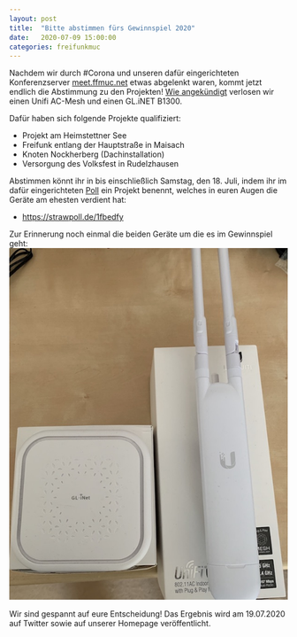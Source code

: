 ```yaml
---
layout: post
title:  "Bitte abstimmen fürs Gewinnspiel 2020"
date:   2020-07-09 15:00:00
categories: freifunkmuc
---
```


Nachdem wir durch #Corona und unseren dafür eingerichteten Konferenzserver [meet.ffmuc.net](/freifunkmuc/2020/03/21/meet/) etwas abgelenkt waren, kommt jetzt endlich die Abstimmung zu den Projekten! [Wie angekündigt](/freifunkmuc/2020/02/28/gewinnspiel/) verlosen wir einen Unifi AC-Mesh und einen GL.iNET B1300.

Dafür haben sich folgende Projekte qualifiziert:
  - Projekt am Heimstettner See
  - Freifunk entlang der Hauptstraße in Maisach
  - Knoten Nockherberg (Dachinstallation)
  - Versorgung des Volksfest in Rudelzhausen

Abstimmen könnt ihr in bis einschließlich Samstag, den 18. Juli, indem ihr im dafür eingerichteten [Poll](https://strawpoll.de/1fbedfy) ein Projekt benennt, welches in euren Augen die Geräte am ehesten verdient hat:
* https://strawpoll.de/1fbedfy

Zur Erinnerung noch einmal die beiden Geräte um die es im Gewinnspiel geht:
![UAP-AC-M / GL.Inet B1300](/assets/gewinnspiel-2020.jpg)

Wir sind gespannt auf eure Entscheidung! Das Ergebnis wird am 19.07.2020 auf Twitter sowie auf unserer Homepage veröffentlicht.
